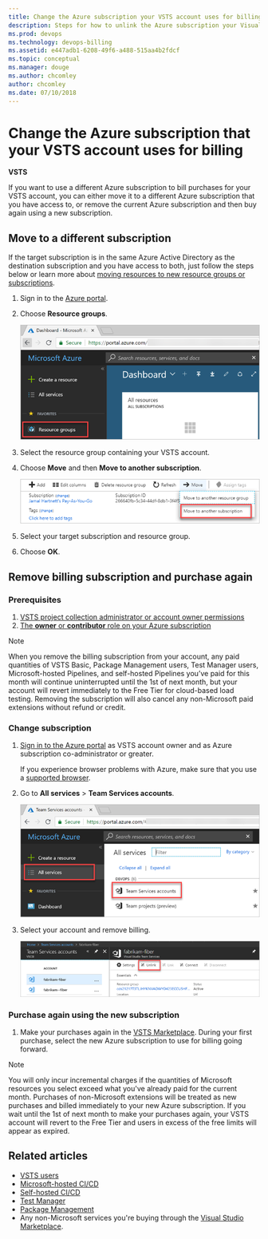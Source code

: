 ```yaml
---
title: Change the Azure subscription your VSTS account uses for billing
description: Steps for how to unlink the Azure subscription your Visual Studio Team Services account uses for billing via the Visual Studio Marketplace
ms.prod: devops
ms.technology: devops-billing
ms.assetid: e447adb1-6208-49f6-a488-515aa4b2fdcf
ms.topic: conceptual
ms.manager: douge
ms.author: chcomley
author: chcomley
ms.date: 07/10/2018
---
```

[//]: # (monikerRange: 'vsts')

# Change the Azure subscription that your VSTS account uses for billing

**VSTS**

If you want to use a different Azure subscription to bill purchases for your VSTS account, you can either move it to a different Azure subscription that you have access to, or remove the current Azure subscription and then buy again using a new subscription.

## Move to a different subscription

If the target subscription is in the same Azure Active Directory as the destination subscription and you have access to both, just follow the steps below or learn more about [moving resources to new resource groups or subscriptions](https://docs.microsoft.com/en-us/azure/azure-resource-manager/resource-group-move-resources).

1. Sign in to the [Azure portal](https://portal.azure.com).
2. Choose **Resource groups**.

   ![Choose Azure Resource groups](_img/change-azure-subscription/azure-resource-groups.PNG)

3. Select the resource group containing your VSTS account.
4. Choose **Move** and then **Move to another subscription**.

   ![Select Move and then Move to another resource group](_img/change-azure-subscription/select-move-to-another-subscription.png)

5. Select your target subscription and resource group.
6. Choose **OK**.

## Remove billing subscription and purchase again

### Prerequisites

1. [VSTS project collection administrator or account owner permissions](../organizations/accounts/faq-add-delete-users.md#find-owner)
2. [The **owner** or **contributor** role on your Azure subscription](add-backup-billing-managers.md)

>[!NOTE]
> When you remove the billing subscription from your account, any paid quantities of VSTS Basic, Package Management users, Test Manager users, Microsoft-hosted Pipelines, and self-hosted Pipelines you’ve paid for this month will continue uninterrupted until the 1st of next month, but your account will revert immediately to the Free Tier for cloud-based load testing. Removing the subscription will also cancel any non-Microsoft paid extensions without refund or credit.

### Change subscription

1. [Sign in to the Azure portal](https://portal.azure.com/) as VSTS account owner and as Azure subscription co-administrator or greater.

    If you experience browser problems with Azure,
    make sure that you use a [supported browser](/azure/azure-preview-portal-supported-browsers-devices).

2. Go to **All services** > **Team Services accounts**. 

   ![Choose All services and Team Services accounts](_img/change-azure-subscription/all-services-team-services-accounts.png)

3. Select your account and remove billing.

   ![Remove billing from your account](_img/change-azure-subscription/choose-account-and-remove-billing.png)

### Purchase again using the new subscription

1. Make your purchases again in the [VSTS Marketplace](https://marketplace.visualstudio.com/vsts). During your first purchase, select the new Azure subscription to use for billing going forward.

>[!NOTE]
> You will only incur incremental charges if the quantities of Microsoft resources you select exceed what you've already paid for the current month. Purchases of non-Microsoft extensions will be treated as new purchases and billed immediately to your new Azure subscription.
If you wait until the 1st of next month to make your purchases again, your VSTS account will revert to the Free Tier and users in excess of the free limits will appear as expired.

## Related articles

- [VSTS users](https://marketplace.visualstudio.com/items?itemName=ms.vss-vstsuser)
- [Microsoft-hosted CI/CD](https://marketplace.visualstudio.com/items?itemName=ms.build-release-hosted-pipelines)
- [Self-hosted CI/CD](https://marketplace.visualstudio.com/items?itemName=ms.build-release-private-pipelines)
- [Test Manager](https://marketplace.visualstudio.com/items?itemName=ms.vss-testmanager-web)
- [Package Management](https://marketplace.visualstudio.com/items?itemName=ms.feed)
- Any non-Microsoft services you're buying through the [Visual Studio Marketplace](https://marketplace.visualstudio.com/vsts).
